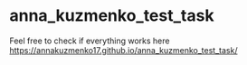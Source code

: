 # anna_kuzmenko_test_task
Feel free to check if everything works here https://annakuzmenko17.github.io/anna_kuzmenko_test_task/
